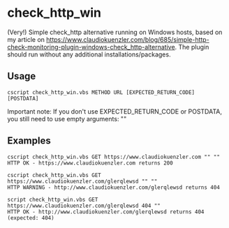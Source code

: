 # check_http_win
(Very!) Simple check_http alternative running on Windows hosts, based on my article on https://www.claudiokuenzler.com/blog/685/simple-http-check-monitoring-plugin-windows-check_http-alternative. The plugin should run without any additional installations/packages.

Usage
---
    cscript check_http_win.vbs METHOD URL [EXPECTED_RETURN_CODE] [POSTDATA]
    
Important note: If you don't use EXPECTED_RETURN_CODE or POSTDATA, you still need to use empty arguments: ""


Examples
---

    cscript check_http_win.vbs GET https://www.claudiokuenzler.com "" ""
    HTTP OK - https://www.claudiokuenzler.com returns 200
    
    cscript check_http_win.vbs GET https://www.claudiokuenzler.com/glerqlewsd "" ""
    HTTP WARNING - http://www.claudiokuenzler.com/glerqlewsd returns 404
    
    script check_http_win.vbs GET https://www.claudiokuenzler.com/glerqlewsd 404 ""
    HTTP OK - http://www.claudiokuenzler.com/glerqlewsd returns 404 (expected: 404)
